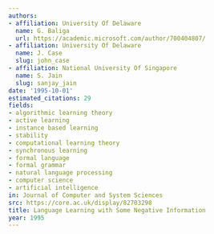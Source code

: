 ```yaml
---
authors:
- affiliation: University Of Delaware
  name: G. Baliga
  url: https://academic.microsoft.com/author/700404807/
- affiliation: University Of Delaware
  name: J. Case
  slug: john_case
- affiliation: National University Of Singapore
  name: S. Jain
  slug: sanjay_jain
date: '1995-10-01'
estimated_citations: 29
fields:
- algorithmic learning theory
- active learning
- instance based learning
- stability
- computational learning theory
- synchronous learning
- formal language
- formal grammar
- natural language processing
- computer science
- artificial intelligence
in: Journal of Computer and System Sciences
src: https://core.ac.uk/display/82703298
title: Language Learning with Some Negative Information
year: 1995
---
```

